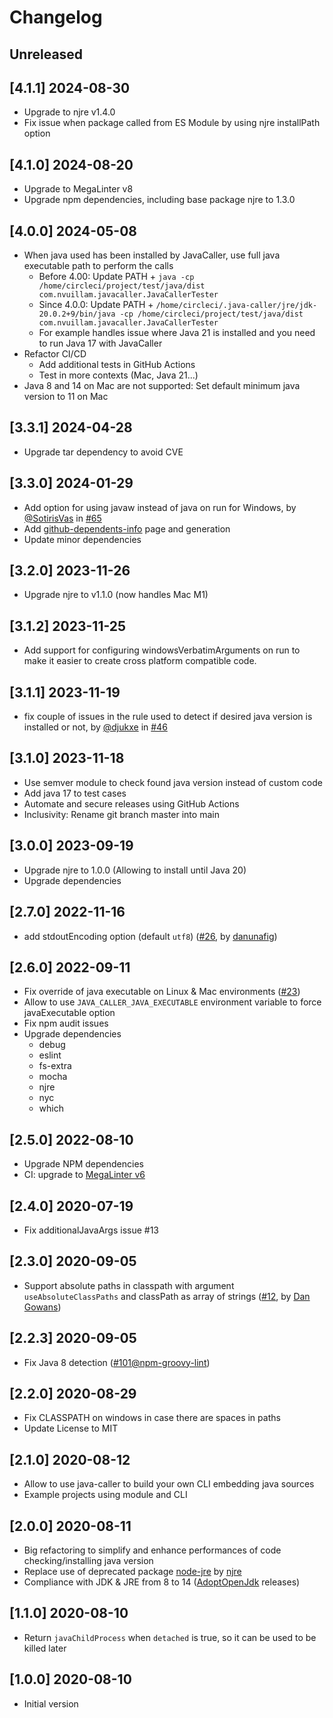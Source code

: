 # Changelog

## Unreleased

## [4.1.1] 2024-08-30

- Upgrade to njre v1.4.0
- Fix issue when package called from ES Module by using njre installPath option

## [4.1.0] 2024-08-20

- Upgrade to MegaLinter v8
- Upgrade npm dependencies, including base package njre to 1.3.0

## [4.0.0] 2024-05-08

- When java used has been installed by JavaCaller, use full java executable path to perform the calls
  - Before 4.00: Update PATH + `java -cp /home/circleci/project/test/java/dist com.nvuillam.javacaller.JavaCallerTester`
  - Since 4.0.0: Update PATH + `/home/circleci/.java-caller/jre/jdk-20.0.2+9/bin/java -cp /home/circleci/project/test/java/dist com.nvuillam.javacaller.JavaCallerTester`
  - For example handles issue where Java 21 is installed and you need to run Java 17 with JavaCaller
- Refactor CI/CD
  - Add additional tests in GitHub Actions
  - Test in more contexts (Mac, Java 21...)
- Java 8 and 14 on Mac are not supported: Set default minimum java version to 11 on Mac

## [3.3.1] 2024-04-28

- Upgrade tar dependency to avoid CVE

## [3.3.0] 2024-01-29

- Add option for using javaw instead of java on run for Windows, by [@SotirisVas](https://github.com/SotirisVas) in [#65](https://github.com/nvuillam/node-java-caller/issues/65)
- Add [github-dependents-info](https://github.com/nvuillam/node-java-caller/blob/main/docs/github-dependents-info.md) page and generation
- Update minor dependencies

## [3.2.0] 2023-11-26

- Upgrade njre to v1.1.0 (now handles Mac M1)

## [3.1.2] 2023-11-25

- Add support for configuring windowsVerbatimArguments on run to make it easier to create cross platform compatible code.

## [3.1.1] 2023-11-19

- fix couple of issues in the rule used to detect if desired java version is installed or not, by [@djukxe](https://github.com/djukxe) in [#46](https://github.com/nvuillam/node-java-caller/pull/46)

## [3.1.0] 2023-11-18

- Use semver module to check found java version instead of custom code
- Add java 17 to test cases
- Automate and secure releases using GitHub Actions
- Inclusivity: Rename git branch master into main

## [3.0.0] 2023-09-19

- Upgrade njre to 1.0.0 (Allowing to install until Java 20)
- Upgrade dependencies

## [2.7.0] 2022-11-16

- add stdoutEncoding option (default `utf8`) ([#26](https://github.com/nvuillam/node-java-caller/pull/26), by [danunafig](https://github.com/danunafig))

## [2.6.0] 2022-09-11

- Fix override of java executable on Linux & Mac environments ([#23](https://github.com/nvuillam/node-java-caller/pull/23))
- Allow to use `JAVA_CALLER_JAVA_EXECUTABLE` environment variable to force javaExecutable option
- Fix npm audit issues
- Upgrade dependencies
  - debug
  - eslint
  - fs-extra
  - mocha
  - njre
  - nyc
  - which

## [2.5.0] 2022-08-10

- Upgrade NPM dependencies
- CI: upgrade to [MegaLinter v6](https://oxsecurity.github.io/megalinter/latest/)

## [2.4.0] 2020-07-19

- Fix additionalJavaArgs issue #13

## [2.3.0] 2020-09-05

- Support absolute paths in classpath with argument `useAbsoluteClassPaths` and classPath as array of strings ([#12](https://github.com/nvuillam/node-java-caller/pull/12), by [Dan Gowans](https://github.com/dangowans))

## [2.2.3] 2020-09-05

- Fix Java 8 detection ([#101@npm-groovy-lint](https://github.com/nvuillam/npm-groovy-lint/issues/101))

## [2.2.0] 2020-08-29

- Fix CLASSPATH on windows in case there are spaces in paths
- Update License to MIT

## [2.1.0] 2020-08-12

- Allow to use java-caller to build your own CLI embedding java sources
- Example projects using module and CLI

## [2.0.0] 2020-08-11

- Big refactoring to simplify and enhance performances of code checking/installing java version
- Replace use of deprecated package [node-jre](https://github.com/schreiben/node-jre) by [njre](https://github.com/raftario/njre)
- Compliance with JDK & JRE from 8 to 14 ([AdoptOpenJdk](https://adoptopenjdk.net/) releases)

## [1.1.0] 2020-08-10

- Return `javaChildProcess` when `detached` is true, so it can be used to be killed later

## [1.0.0] 2020-08-10

- Initial version
